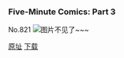 ### Five-Minute Comics: Part 3
No.821
![图片不见了~~~](https://imgs.xkcd.com/comics/five_minute_comics_part_3.png)

[原址](https://xkcd.com//821) [下载](https://imgs.xkcd.com/comics/five_minute_comics_part_3.png)

